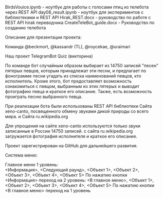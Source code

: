 BirdsVouice.ipynb - ноутбук для работы с голосами птиц из телебота через REST API
day08_result.ipynb - ноутбук для экспериментов с библиотеками и REST API
Hirak_REST.docx - руководство по работе с REST API hirak  переводчика
CreateTeleBot_guide.docx - Руководство по созданию телебота


Описание для презентации проекта:

Команда @beckmort, @kassandr (TL), @roycekae, @uraimari

Наш проект TelegramBot Quiz (викторина)

По команде бот случайным образом выбирает из 14750 записей "песен"
пятерых певцов, которым принадлежат эти песни, и предлагает по фонограмме
песни угадать из списка наименований певцов, кто исполнитель.
Кроме этого, бот предоставляет возможность ознакомиться с певцом, выбранным из этих пятерых
и выводит фотографию певца и краткое его описание. Также, есть возможность проиграть 
песню выбранного певца.

При реализации бота были использованы REST API библиотеки
Сайта xeno-canto, посвященного обмену звуками дикой природы со всего мира.
и 
Сайта ru.wikipedia.org

Для упрощения на сайте xeno-canto используются только звуки записанные в России 14750 записей.
с сайта ru.wikipedia.org загружается фотография исполнителя и краткое его описание.

Проект зарегистрирован на GitHub для дальнейшего развития.


Система меню:

Главное меню 1 уровень:  
	<Информация>, <Следующий раунд>, <Объект 1>, <Объект 2>, <Объект 3>, <Объект 4>, <Объект 5>
	По нажатию кнопки <Информация> переход на 2 уровень:
		<В главное меню>, <Объект 1>, <Объект 2>, <Объект 3>, <Объект 4>, <Объект 5>
	По нажатию кнопки <В главное меню> переход на 1 уровень



